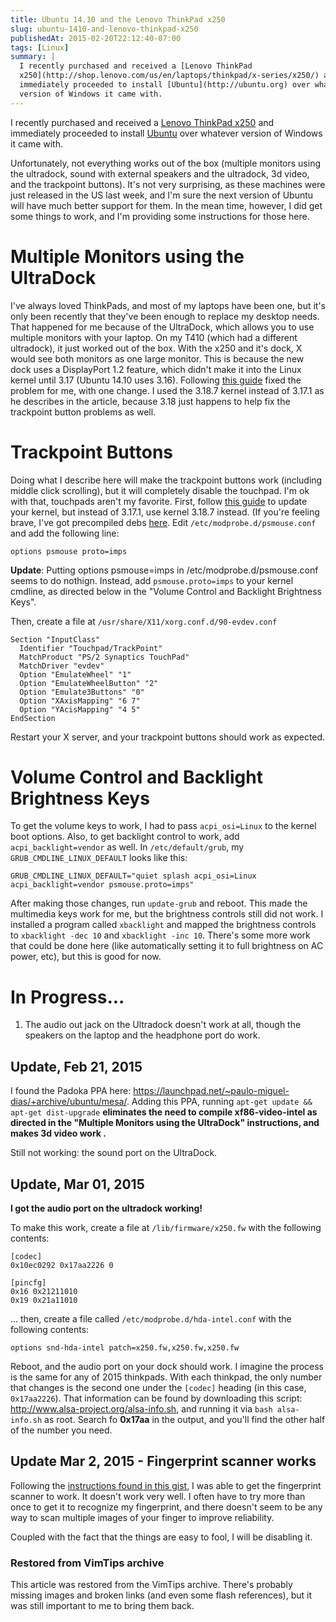 ```yaml
---
title: Ubuntu 14.10 and the Lenovo ThinkPad x250
slug: ubuntu-1410-and-lenovo-thinkpad-x250
publishedAt: 2015-02-20T22:12:40-07:00
tags: [Linux]
summary: |
  I recently purchased and received a [Lenovo ThinkPad
  x250](http://shop.lenovo.com/us/en/laptops/thinkpad/x-series/x250/) and
  immediately proceeded to install [Ubuntu](http://ubuntu.org) over whatever
  version of Windows it came with.
---
```

I recently purchased and received a [Lenovo ThinkPad
x250](http://shop.lenovo.com/us/en/laptops/thinkpad/x-series/x250/) and
immediately proceeded to install [Ubuntu](http://ubuntu.org) over whatever
version of Windows it came with.

Unfortunately, not everything works out of the box (multiple monitors using the
ultradock, sound with external speakers and the ultradock, 3d video, and the
trackpoint buttons). It's not very surprising, as these machines were just
released in the US last week, and I'm sure the next version of Ubuntu will have
much better support for them. In the mean time, however, I did get some things
to work, and I'm providing some instructions for those here.

# Multiple Monitors using the UltraDock
I've always loved ThinkPads, and most of my laptops have been one, but it's
only been recently that they've been enough to replace my desktop needs. That
happened for me because of the UltraDock, which allows you to use multiple
monitors with your laptop. On my T410 (which had a different ultradock), it
just worked out of the box. With the x250 and it's dock, X would see both
monitors as one large monitor. This is because the new dock uses a DisplayPort
1.2 feature, which didn't make it into the Linux kernel until 3.17 (Ubuntu
14.10 uses 3.16). Following <a
href='http://cweiske.de/tagebuch/thinkpad-ultradock-screens.htm'>this guide</a>
fixed the problem for me, with one change. I used the 3.18.7 kernel instead of
3.17.1 as he describes in the article, because 3.18 just happens to help fix
the trackpoint button problems as well.

# Trackpoint Buttons
Doing what I describe here will make the trackpoint buttons work (including
middle click scrolling), but it will completely disable the touchpad. I'm ok
with that, touchpads aren't my favorite. First, follow [this
guide](http://cweiske.de/tagebuch/thinkpad-ultradock-screens.htm) to update
your kernel, but instead of 3.17.1, use kernel 3.18.7 instead. (If you're
feeling brave, I've got precompiled debs
[here](http://synicworld.com/media/debs/). Edit `/etc/modprobe.d/psmouse.conf`
and add the following line:

`options psmouse proto=imps`

**Update**:  Putting options psmouse=imps in /etc/modprobe.d/psmouse.conf seems
to do nothign. Instead, add `psmouse.proto=imps` to your kernel cmdline, as
directed below in the "Volume Control and Backlight Brightness Keys".

Then, create a file at `/usr/share/X11/xorg.conf.d/90-evdev.conf`

```
Section "InputClass"
  Identifier "Touchpad/TrackPoint"
  MatchProduct "PS/2 Synaptics TouchPad"
  MatchDriver "evdev"
  Option "EmulateWheel" "1"
  Option "EmulateWheelButton" "2"
  Option "Emulate3Buttons" "0"
  Option "XAxisMapping" "6 7"
  Option "YAcisMapping" "4 5"
EndSection
```

Restart your X server, and your trackpoint buttons should work as expected.

# Volume Control and Backlight Brightness Keys

To get the volume keys to work, I had to pass `acpi_osi=Linux` to the kernel
boot options. Also, to get backlight control to work, add
`acpi_backlight=vendor` as well. In `/etc/default/grub`, my
`GRUB_CMDLINE_LINUX_DEFAULT` looks like this:

```
GRUB_CMDLINE_LINUX_DEFAULT="quiet splash acpi_osi=Linux acpi_backlight=vendor psmouse.proto=imps"
```

After making those changes, run `update-grub` and reboot. This made the
multimedia keys work for me, but the brightness controls still did not work. I
installed a program called `xbacklight` and mapped the brightness controls to
`xbacklight -dec 10` and `xbacklight -inc 10`. There's some more work that
could be done here (like automatically setting it to full brightness on AC
power, etc), but this is good for now.

# In Progress...

1. The audio out jack on the Ultradock doesn't work at all, though the speakers
   on the laptop and the headphone port do work.

## Update, Feb 21, 2015

I found the Padoka PPA here:
https://launchpad.net/~paulo-miguel-dias/+archive/ubuntu/mesa/. Adding this
PPA, running `apt-get update && apt-get dist-upgrade` <strong>eliminates the
need to compile xf86-video-intel as directed in the "Multiple Monitors using
the UltraDock" instructions, and makes 3d video work .</strong>

Still not working: the sound port on the UltraDock.

## Update, Mar 01, 2015

**I got the audio port on the ultradock working!**

To make this work, create a file at `/lib/firmware/x250.fw` with the following
contents:

```
[codec]
0x10ec0292 0x17aa2226 0

[pincfg]
0x16 0x21211010
0x19 0x21a11010
```

... then, create a file called `/etc/modprobe.d/hda-intel.conf` with the
following contents:

```
options snd-hda-intel patch=x250.fw,x250.fw,x250.fw
```

Reboot, and the audio port on your dock should work. I imagine the process is
the same for any of 2015 thinkpads. With each thinkpad, the only number that
changes is the second one under the `[codec]` heading (in this case,
`0x17aa2226`). That information can be found by downloading this script:
http://www.alsa-project.org/alsa-info.sh, and running it via `bash
alsa-info.sh` as root. Search fo **0x17aa** in the output, and you'll find the
other half of the number you need.


## Update Mar 2, 2015 - Fingerprint scanner works

Following the [instructions found in this
gist](https://gist.github.com/foosel/3abd45bc1b6ae121965b), I was able to get
the fingerprint scanner to work. It doesn't work very well. I often have to try
more than once to get it to recognize my fingerprint, and there doesn't seem to
be any way to scan multiple images of your finger to improve reliability.

Coupled with the fact that the things are easy to fool, I will be disabling it.

<div class="restored-from-archive">
  <h3>Restored from VimTips archive</h3>
  <p>
  This article was restored from the VimTips archive. There's probably
  missing images and broken links (and even some flash references), but it
  was still important to me to bring them back.
  </p>
</div>
